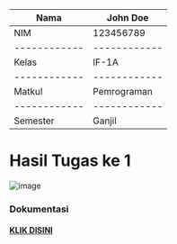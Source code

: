 | Nama       | John Doe   | 
|------------|------------|
| NIM        | 123456789  | 
|------------|------------|
| Kelas      | IF-1A      | 
|------------|------------|
| Matkul     | Pemrograman| 
|------------|------------|
| Semester   | Ganjil     | 


# Hasil Tugas ke 1

![image](https://github.com/Alifiananda06/PC-1/assets/115884834/dcadba78-75ca-4a84-92f4-211e06d47ca7)


### Dokumentasi
#### [KLIK DISINI]()
